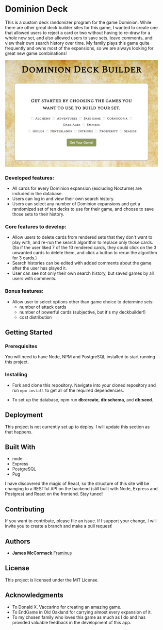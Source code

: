 # Dominion Deck

This is a custom deck randomizer program for the game Dominion. While there are other great deck builder sites for this game, I wanted to create one that allowed users to reject a card or two without having to re-draw for a whole new set, and also allowed users to save sets, leave comments, and view their own search history over time. My family plays this game quite frequently and owns most of the expansions, so we are always looking for great new game combinations!

![Dominion Game Input Page](https://github.com/Framinus/dominion-deck/blob/master/public/images/dominion-deck-teaser.png)

### Developed features:

- All cards for every Dominion expansion (excluding Nocturne) are included in the database.
- Users can log in and view their own search history.
- Users can select any number of Dominion expansions and get a randomized set of ten decks to use for their game, and choose to save those sets to their history.

### Core features to develop:

- Allow users to delete cards from rendered sets that they don't want to play with, and re-run the search algorithm to replace only those cards. (So if the user liked 7 of the 10 rendered cards, they could click on the 3 unwanted cards to delete them, and click a button to rerun the algorithm for 3 cards.)
- Search histories can be edited with added comments about the game after the user has played it.
- User can see not only their own search history, but saved games by all users with comments.

### Bonus features:

- Allow user to select options other than game choice to determine sets:
  - number of attack cards
  - number of powerful cards (subjective, but it's my deckbuilder!)
  - cost distribution

## Getting Started

### Prerequisites

You will need to have Node, NPM and PostgreSQL installed to start running this project.

### Installing

- Fork and clone this repository. Navigate into your cloned repository and run ```npm install``` to get all of the required dependencies.

- To set up the database, npm run __db:create__, __db:schema__, and __db:seed__.

## Deployment

This project is not currently set up to deploy. I will update this section as that happens.

## Built With

- node
- Express
- PostgreSQL
- Pug

I have discovered the magic of React, so the structure of this site will be changing to a RESTful API on the backend (still built with Node, Express and Postgres) and React on the frontend. Stay tuned!

## Contributing

If you want to contribute, please file an issue. If I support your change, I will invite you to create a branch and make a pull request!

## Authors

* **James McCormack**
[Framinus](https://github.com/Framinus)

## License

This project is licensed under the MIT License.

## Acknowledgments

- To Donald X. Vaccarino for creating an amazing game.
- To EndGame in Old Oakland for carrying almost every expansion of it.
- To my chosen family who loves this game as much as I do and has provided valuable feedback in the development of this app.
